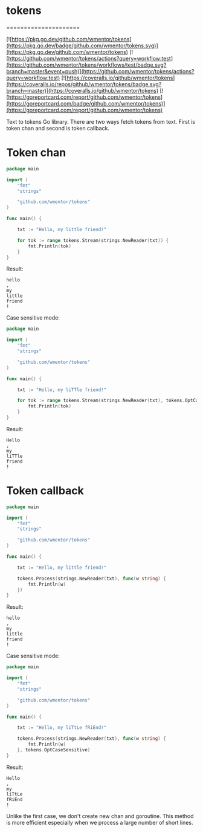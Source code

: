 # tokens
=====================

[![https://pkg.go.dev/github.com/wmentor/tokens](https://pkg.go.dev/badge/github.com/wmentor/tokens.svg)](https://pkg.go.dev/github.com/wmentor/tokens)
[![https://github.com/wmentor/tokens/actions?query=workflow:test](https://github.com/wmentor/tokens/workflows/test/badge.svg?branch=master&event=push)](https://github.com/wmentor/tokens/actions?query=workflow:test)
[![https://coveralls.io/github/wmentor/tokens](https://coveralls.io/repos/github/wmentor/tokens/badge.svg?branch=master)](https://coveralls.io/github/wmentor/tokens)
[![https://goreportcard.com/report/github.com/wmentor/tokens](https://goreportcard.com/badge/github.com/wmentor/tokens)](https://goreportcard.com/report/github.com/wmentor/tokens)

Text to tokens Go library. There are two ways fetch tokens from text. First is token chan and second is token callback.

# Token chan

```go
package main

import (
	"fmt"
	"strings"

	"github.com/wmentor/tokens"
)

func main() {

	txt := "Hello, my little friend!"

	for tok := range tokens.Stream(strings.NewReader(txt)) {
		fmt.Println(tok)
	}
}
```

Result:

```
hello
,
my
little
friend
!
```

Case sensitive mode:

```go
package main

import (
	"fmt"
	"strings"

	"github.com/wmentor/tokens"
)

func main() {

	txt := "Hello, my liTTle friend!"

	for tok := range tokens.Stream(strings.NewReader(txt), tokens.OptCaseSensitive) {
		fmt.Println(tok)
	}
}
```

Result:

```
Hello
,
my
liTTle
friend
!
```

# Token callback

```go
package main

import (
	"fmt"
	"strings"

	"github.com/wmentor/tokens"
)

func main() {

	txt := "Hello, my little friend!"

	tokens.Process(strings.NewReader(txt), func(w string) {
		fmt.Println(w)
	})
}
```

Result:

```
hello
,
my
little
friend
!
```

Case sensitive mode:

```go
package main

import (
	"fmt"
	"strings"

	"github.com/wmentor/tokens"
)

func main() {

	txt := "Hello, my liTtLe fRiEnd!"

	tokens.Process(strings.NewReader(txt), func(w string) {
		fmt.Println(w)
	}, tokens.OptCaseSensitive)
}
```

Result:

```
Hello
,
my
liTtLe
fRiEnd
!
```

Unlike the first case, we don't create new chan and goroutine. This method is more efficient especially when we process a large number of short lines.
